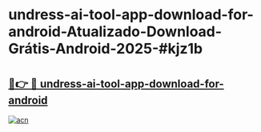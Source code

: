 # undress-ai-tool-app-download-for-android-Atualizado-Download-Grátis-Android-2025-#kjz1b

# <h2><a href="https://ainizakaria.my?title=undress-ai-tool-app-download-for-android&ref=24M">🔗👉 🔴 undress-ai-tool-app-download-for-android</a></h2>

[![acn](https://github.com/user-attachments/assets/0f9c940e-d8b0-45ae-aac7-cd30a18b3e1c)](https://ainizakaria.my?title=undress-ai-tool-app-download-for-android&ref=24M)


